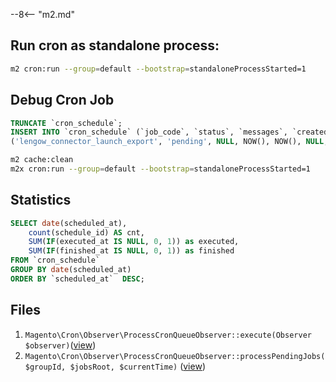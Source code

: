 
--8<-- "m2.md"

## Run cron as standalone process:
```bash
m2 cron:run --group=default --bootstrap=standaloneProcessStarted=1
```

## Debug Cron Job
```sql
TRUNCATE `cron_schedule`;
INSERT INTO `cron_schedule` (`job_code`, `status`, `messages`, `created_at`, `scheduled_at`, `executed_at`, `finished_at`) VALUES
('lengow_connector_launch_export', 'pending', NULL, NOW(), NOW(), NULL, NULL);
```
```bash
m2 cache:clean
m2x cron:run --group=default --bootstrap=standaloneProcessStarted=1
```
## Statistics
```sql
SELECT date(scheduled_at), 
    count(schedule_id) AS cnt, 
    SUM(IF(executed_at IS NULL, 0, 1)) as executed, 
    SUM(IF(finished_at IS NULL, 0, 1)) as finished
FROM `cron_schedule`  
GROUP BY date(scheduled_at)
ORDER BY `scheduled_at`  DESC;
```

## Files

1. `Magento\Cron\Observer\ProcessCronQueueObserver::execute(Observer $observer)`([view](https://github.com/magento/magento2/blob/2.3.3/app/code/Magento/Cron/Observer/ProcessCronQueueObserver.php#L204))
2. `Magento\Cron\Observer\ProcessCronQueueObserver::processPendingJobs($groupId, $jobsRoot, $currentTime)` ([view](https://github.com/magento/magento2/blob/2.3.3/app/code/Magento/Cron/Observer/ProcessCronQueueObserver.php#L749))
